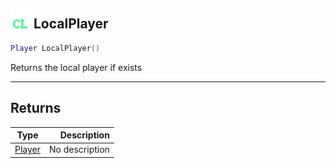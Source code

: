 ## <img src="../../.gitbook/assets/client.png" width="32" height="32" /> LocalPlayer

```lua
Player LocalPlayer()
```

Returns the local player if exists

------
## Returns

| Type   | Description |
| ------ | ----------: |
| [Player](../player/README.md) | No description |

